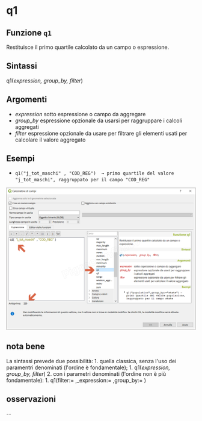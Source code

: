 # q1

## Funzione `q1`

Restituisce il primo quartile calcolato da un campo o espressione.

## Sintassi

q1\(_expression, group\_by, filter_\)

## Argomenti

* _expression_ sotto espressione o campo da aggregare
* _group\_by_ espressione opzionale da usarsi per raggruppare i calcoli aggregati
* _filter_ espressione opzionale da usare per filtrare gli elementi usati per calcolare il valore aggregato

## Esempi

* `q1("j_tot_maschi" , "COD_REG")  → primo quartile del valore "j_tot_maschi", raggruppato per il campo "COD_REG"`

![](../../../.gitbook/assets/q11%20%281%29.png)

## nota bene

La sintassi prevede due possibilità: 1. quella classica, senza l'uso dei paramentri denominati \(l'ordine è fondamentale\); 1. q1\(_expression, group\_by, filter_\) 2. con i parametri denominati \(l'ordine non è più fondamentale\): 1. q1\(filter:= ,\_expression:= ,group\_by:= \)

## osservazioni

--

